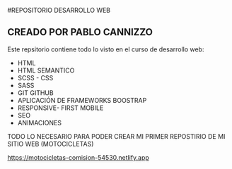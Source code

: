 #REPOSITORIO DESARROLLO WEB
## CREADO POR PABLO CANNIZZO

Este repsitorio contiene todo lo visto en el curso de desarrollo web:

- HTML
- HTML SEMANTICO
- SCSS - CSS
- SASS
- GIT GITHUB
- APLICACIÓN DE FRAMEWORKS BOOSTRAP
- RESPONSIVE- FIRST MOBILE
- SEO
- ANIMACIONES

TODO LO NECESARIO PARA PODER CREAR MI PRIMER REPOSTIRIO DE MI SITIO WEB (MOTOCICLETAS)

https://motocicletas-comision-54530.netlify.app